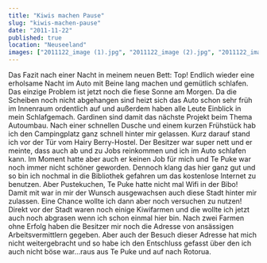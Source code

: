 ```yaml
---
title: "Kiwis machen Pause"
slug: "kiwis-machen-pause"
date: "2011-11-22"
published: true
location: "Neuseeland"
images: ["2011122_image (1).jpg", "2011122_image (2).jpg", "2011122_image (3).jpg"]
---
```


Das Fazit nach einer Nacht in meinem neuen Bett: Top! Endlich wieder eine erholsame Nacht im Auto mit Beine lang machen und gemütlich schlafen. Das einzige Problem ist jetzt noch die fiese Sonne am Morgen. Da die Scheiben noch nicht abgehangen sind heizt sich das Auto schon sehr früh im Innenraum ordentlich auf und außerdem haben alle Leute Einblick in mein Schlafgemach. Gardinen sind damit das nächste Projekt beim Thema Autoumbau.
Nach einer schnellen Dusche und einem kurzen Frühstück hab ich den Campingplatz ganz schnell hinter mir gelassen. Kurz darauf stand ich vor der Tür vom Hairy Berry-Hostel. Der Besitzer war super nett und er meinte, dass auch ab und zu Jobs reinkommen und ich im Auto schlafen kann. Im Moment hatte aber auch er keinen Job für mich und Te Puke war noch immer nicht schöner geworden. Dennoch klang das hier ganz gut und so bin ich nochmal in die Bibliothek gefahren um das kostenlose Internet zu benutzen. Aber Pustekuchen, Te Puke hatte nicht mal Wifi in der Bibo!
Damit mit war in mir der Wunsch ausgewachsen auch diese Stadt hinter mir zulassen. Eine Chance wollte ich dann aber noch versuchen zu nutzen! Direkt vor der Stadt waren noch einige Kiwifarmen und die wollte ich jetzt auch noch abgrasen wenn ich schon einmal hier bin. Nach zwei Farmen ohne Erfolg haben die Besitzer mir noch die Adresse von ansässigen Arbeitsvermittlern gegeben. Aber auch der Besuch dieser Adresse hat mich nicht weitergebracht und so habe ich den Entschluss gefasst über den ich auch nicht böse war...raus aus Te Puke und auf nach Rotorua.